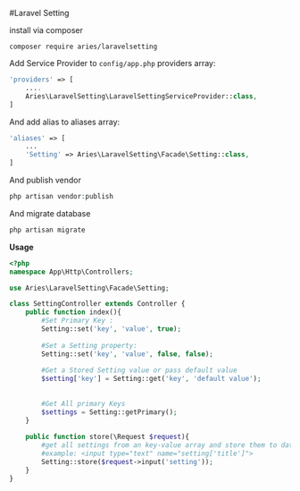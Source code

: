 #Laravel Setting

install via composer

`composer require aries/laravelsetting`

Add Service Provider to `config/app.php` providers array:
```php
'providers' => [
    ....
    Aries\LaravelSetting\LaravelSettingServiceProvider::class,
]
```

And add alias to aliases array:
```php
'aliases' => [
    ...
    'Setting' => Aries\LaravelSetting\Facade\Setting::class,
]
```

And publish vendor

```php
php artisan vendor:publish
```

And migrate database

```php
php artisan migrate
```

**Usage**
```php
<?php
namespace App\Http\Controllers;

use Aries\LaravelSetting\Facade\Setting;

class SettingController extends Controller {
    public function index(){
        #Set Primary Key :
        Setting::set('key', 'value', true);
    
        #Set a Setting property:
        Setting::set('key', 'value', false, false);
        
        #Get a Stored Setting value or pass default value
        $setting['key'] = Setting::get('key', 'default value');
        
        
        #Get All primary Keys
        $settings = Setting::getPrimary();
    }
    
    public function store(\Request $request){
        #get all settings from an key-value array and store them to database
        #example: <input type="text" name="setting['title']">
        Setting::store($request->input('setting'));
    }
}
```
